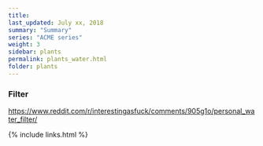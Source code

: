 ```yaml
---
title:  
last_updated: July xx, 2018
summary: "Summary"
series: "ACME series"
weight: 3
sidebar: plants
permalink: plants_water.html
folder: plants
---
```


### Filter 
https://www.reddit.com/r/interestingasfuck/comments/905g1o/personal_water_filter/

{% include links.html %}
